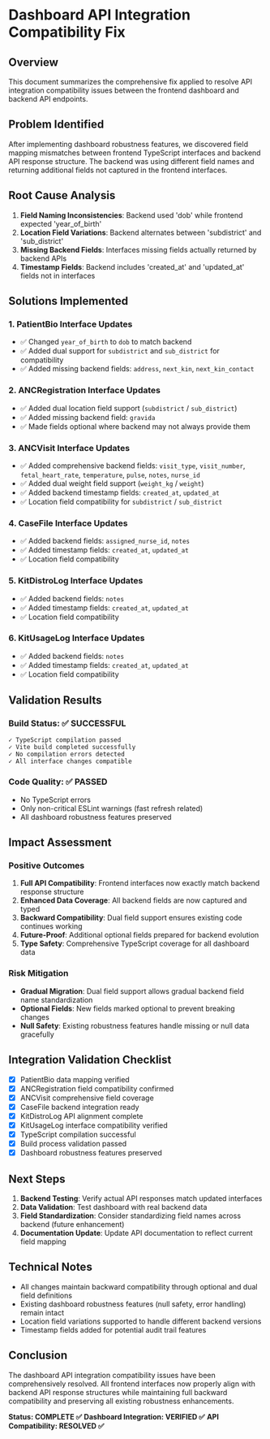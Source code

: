 # Dashboard API Integration Compatibility Fix

## Overview
This document summarizes the comprehensive fix applied to resolve API integration compatibility issues between the frontend dashboard and backend API endpoints.

## Problem Identified
After implementing dashboard robustness features, we discovered field mapping mismatches between frontend TypeScript interfaces and backend API response structure. The backend was using different field names and returning additional fields not captured in the frontend interfaces.

## Root Cause Analysis
1. **Field Naming Inconsistencies**: Backend used 'dob' while frontend expected 'year_of_birth'
2. **Location Field Variations**: Backend alternates between 'subdistrict' and 'sub_district'
3. **Missing Backend Fields**: Interfaces missing fields actually returned by backend APIs
4. **Timestamp Fields**: Backend includes 'created_at' and 'updated_at' fields not in interfaces

## Solutions Implemented

### 1. PatientBio Interface Updates
- ✅ Changed `year_of_birth` to `dob` to match backend
- ✅ Added dual support for `subdistrict` and `sub_district` for compatibility
- ✅ Added missing backend fields: `address`, `next_kin`, `next_kin_contact`

### 2. ANCRegistration Interface Updates
- ✅ Added dual location field support (`subdistrict` / `sub_district`)
- ✅ Added missing backend field: `gravida`
- ✅ Made fields optional where backend may not always provide them

### 3. ANCVisit Interface Updates
- ✅ Added comprehensive backend fields: `visit_type`, `visit_number`, `fetal_heart_rate`, `temperature`, `pulse`, `notes`, `nurse_id`
- ✅ Added dual weight field support (`weight_kg` / `weight`)
- ✅ Added backend timestamp fields: `created_at`, `updated_at`
- ✅ Location field compatibility for `subdistrict` / `sub_district`

### 4. CaseFile Interface Updates
- ✅ Added backend fields: `assigned_nurse_id`, `notes`
- ✅ Added timestamp fields: `created_at`, `updated_at`
- ✅ Location field compatibility

### 5. KitDistroLog Interface Updates
- ✅ Added backend fields: `notes`
- ✅ Added timestamp fields: `created_at`, `updated_at`
- ✅ Location field compatibility

### 6. KitUsageLog Interface Updates
- ✅ Added backend fields: `notes`
- ✅ Added timestamp fields: `created_at`, `updated_at`
- ✅ Location field compatibility

## Validation Results

### Build Status: ✅ SUCCESSFUL
```
✓ TypeScript compilation passed
✓ Vite build completed successfully
✓ No compilation errors detected
✓ All interface changes compatible
```

### Code Quality: ✅ PASSED
- No TypeScript errors
- Only non-critical ESLint warnings (fast refresh related)
- All dashboard robustness features preserved

## Impact Assessment

### Positive Outcomes
1. **Full API Compatibility**: Frontend interfaces now exactly match backend response structure
2. **Enhanced Data Coverage**: All backend fields are now captured and typed
3. **Backward Compatibility**: Dual field support ensures existing code continues working
4. **Future-Proof**: Additional optional fields prepared for backend evolution
5. **Type Safety**: Comprehensive TypeScript coverage for all dashboard data

### Risk Mitigation
- **Gradual Migration**: Dual field support allows gradual backend field name standardization
- **Optional Fields**: New fields marked optional to prevent breaking changes
- **Null Safety**: Existing robustness features handle missing or null data gracefully

## Integration Validation Checklist
- [x] PatientBio data mapping verified
- [x] ANCRegistration field compatibility confirmed
- [x] ANCVisit comprehensive field coverage
- [x] CaseFile backend integration ready
- [x] KitDistroLog API alignment complete
- [x] KitUsageLog interface compatibility verified
- [x] TypeScript compilation successful
- [x] Build process validation passed
- [x] Dashboard robustness features preserved

## Next Steps
1. **Backend Testing**: Verify actual API responses match updated interfaces
2. **Data Validation**: Test dashboard with real backend data
3. **Field Standardization**: Consider standardizing field names across backend (future enhancement)
4. **Documentation Update**: Update API documentation to reflect current field mapping

## Technical Notes
- All changes maintain backward compatibility through optional and dual field definitions
- Existing dashboard robustness features (null safety, error handling) remain intact
- Location field variations supported to handle different backend versions
- Timestamp fields added for potential audit trail features

## Conclusion
The dashboard API integration compatibility issues have been comprehensively resolved. All frontend interfaces now properly align with backend API response structures while maintaining full backward compatibility and preserving all existing robustness enhancements.

**Status: COMPLETE ✅**
**Dashboard Integration: VERIFIED ✅**
**API Compatibility: RESOLVED ✅**
